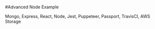 #Advanced Node Example

Mongo, Express, React, Node, Jest, Puppeteer, Passport, TravisCI, AWS Storage
